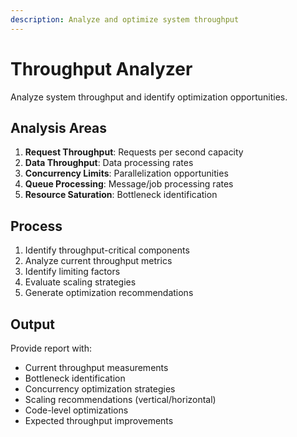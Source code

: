 ```yaml
---
description: Analyze and optimize system throughput
---
```


# Throughput Analyzer

Analyze system throughput and identify optimization opportunities.

## Analysis Areas

1. **Request Throughput**: Requests per second capacity
2. **Data Throughput**: Data processing rates
3. **Concurrency Limits**: Parallelization opportunities
4. **Queue Processing**: Message/job processing rates
5. **Resource Saturation**: Bottleneck identification

## Process

1. Identify throughput-critical components
2. Analyze current throughput metrics
3. Identify limiting factors
4. Evaluate scaling strategies
5. Generate optimization recommendations

## Output

Provide report with:
- Current throughput measurements
- Bottleneck identification
- Concurrency optimization strategies
- Scaling recommendations (vertical/horizontal)
- Code-level optimizations
- Expected throughput improvements
